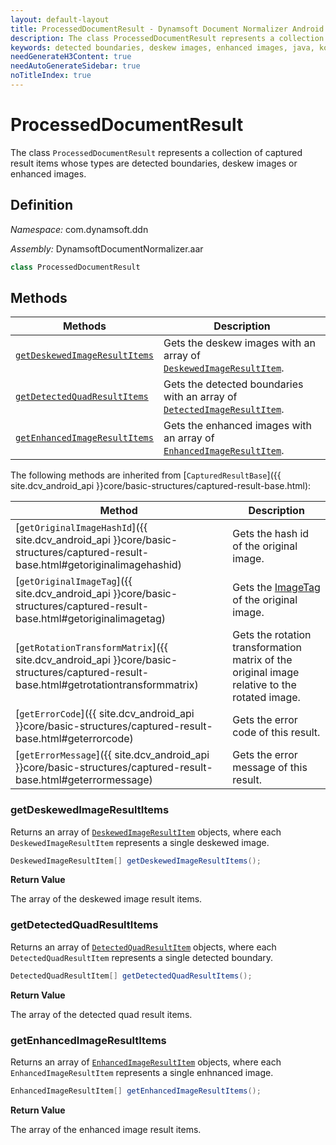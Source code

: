 ```yaml
---
layout: default-layout
title: ProcessedDocumentResult - Dynamsoft Document Normalizer Android SDK API Reference
description: The class ProcessedDocumentResult represents a collection of captured result items whose types are detected boundaries, deskew images or enhanced images.
keywords: detected boundaries, deskew images, enhanced images, java, kotlin
needGenerateH3Content: true
needAutoGenerateSidebar: true
noTitleIndex: true
---
```


# ProcessedDocumentResult

The class `ProcessedDocumentResult` represents a collection of captured result items whose types are detected boundaries, deskew images or enhanced images.

## Definition

*Namespace:* com.dynamsoft.ddn

*Assembly:* DynamsoftDocumentNormalizer.aar

```java
class ProcessedDocumentResult
```

## Methods

| Methods | Description |
| ---------- | ----------- |
| [`getDeskewedImageResultItems`](#getdeskewedimageresultitems) | Gets the deskew images with an array of [`DeskewedImageResultItem`](deskewed-image-result-item.md). |
| [`getDetectedQuadResultItems`](#getdetectedquadresultitems) | Gets the detected boundaries with an array of [`DetectedImageResultItem`](detected-image-result-item.md). |
| [`getEnhancedImageResultItems`](#getenhancedimageresultitems) | Gets the enhanced images with an array of [`EnhancedImageResultItem`](enhanced-image-result-item.md). |

The following methods are inherited from [`CapturedResultBase`]({{ site.dcv_android_api }}core/basic-structures/captured-result-base.html):

| Method | Description |
| ------ | ----------- |
| [`getOriginalImageHashId`]({{ site.dcv_android_api }}core/basic-structures/captured-result-base.html#getoriginalimagehashid) | Gets the hash id of the original image. |
| [`getOriginalImageTag`]({{ site.dcv_android_api }}core/basic-structures/captured-result-base.html#getoriginalimagetag) | Gets the [ImageTag](image-tag.md) of the original image. |
| [`getRotationTransformMatrix`]({{ site.dcv_android_api }}core/basic-structures/captured-result-base.html#getrotationtransformmatrix) | Gets the rotation transformation matrix of the original image relative to the rotated image. |
| [`getErrorCode`]({{ site.dcv_android_api }}core/basic-structures/captured-result-base.html#geterrorcode) | Gets the error code of this result. |
| [`getErrorMessage`]({{ site.dcv_android_api }}core/basic-structures/captured-result-base.html#geterrormessage) | Gets the error message of this result. |

### getDeskewedImageResultItems

Returns an array of [`DeskewedImageResultItem`](deskewed-image-result-item.md) objects, where each `DeskewedImageResultItem` represents a single deskewed image.

```java
DeskewedImageResultItem[] getDeskewedImageResultItems();
```

**Return Value**

The array of the deskewed image result items.

### getDetectedQuadResultItems

Returns an array of [`DetectedQuadResultItem`](detected-quad-result-item.md) objects, where each `DetectedQuadResultItem` represents a single detected boundary.

```java
DetectedQuadResultItem[] getDetectedQuadResultItems();
```

**Return Value**

The array of the detected quad result items.

### getEnhancedImageResultItems

Returns an array of [`EnhancedImageResultItem`](enhanced-image-result-item.md) objects, where each `EnhancedImageResultItem` represents a single enhnanced image.

```java
EnhancedImageResultItem[] getEnhancedImageResultItems();
```

**Return Value**

The array of the enhanced image result items.
